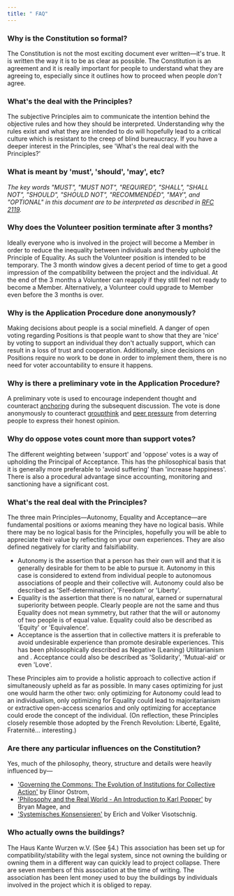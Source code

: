 ```yaml
---
title: " FAQ"
---
```


### Why is the Constitution so formal?
The Constitution is not the most exciting document ever written—it's true. It is written the way it is to be as clear as possible. The Constitution is an agreement and it is really important for people to understand what they are agreeing to, especially since it outlines how to proceed when people _don't_ agree.

### What's the deal with the Principles?
The subjective Principles aim to communicate the intention behind the objective rules and how they should be interpreted. Understanding why the rules exist and what they are intended to do will hopefully lead to a critical culture which is resistant to the creep of blind bureaucracy. If you have a deeper interest in the Principles, see 'What's the real deal with the Principles?'

### What is meant by 'must', 'should', 'may', etc?
_The key words "MUST", "MUST NOT", "REQUIRED", "SHALL", "SHALL NOT", "SHOULD", "SHOULD NOT", "RECOMMENDED", "MAY", and "OPTIONAL" in this document are to be interpreted as described in [RFC 2119](https://tools.ietf.org/html/rfc2119)._

### Why does the Volunteer position terminate after 3 months?
Ideally everyone who is involved in the project will become a Member in order to reduce the inequality between individuals and thereby uphold the Principle of Equality. As such the Volunteer position is intended to be temporary. The 3 month window gives a decent period of time to get a good impression of the compatibility between the project and the individual. At the end of the 3 months a Volunteer can reapply if they still feel not ready to become a Member. Alternatively, a Volunteer could upgrade to Member even before the 3 months is over.

### Why is the Application Procedure done anonymously?
Making decisions about people is a social minefield. A danger of open voting regarding Positions is that people want to show that they are 'nice' by voting to support an individual they don't actually support, which can result in a loss of trust and cooperation. Additionally, since decisions on Positions require no work to be done in order to implement them, there is no need for voter accountability to ensure it happens.

### Why is there a preliminary vote in the Application Procedure?
A preliminary vote is used to encourage independent thought and counteract [anchoring](https://en.wikipedia.org/wiki/Anchoring) during the subsequent discussion. The vote is done anonymously to counteract [groupthink](https://en.wikipedia.org/wiki/Groupthink) and [peer pressure](https://en.wikipedia.org/wiki/Peer_pressure) from deterring people to express their honest opinion.

### Why do oppose votes count more than support votes?
The different weighting  between 'support' and 'oppose' votes is a way of upholding the Principal of Acceptance. This has the philosophical basis that it is generally more preferable to 'avoid suffering' than 'increase happiness'. There is also a procedural advantage since accounting, monitoring and sanctioning have a significant cost.

### What's the real deal with the Principles?
The three main Principles—Autonomy, Equality and Acceptance—are fundamental positions or axioms meaning they have no logical basis. While there may be no logical basis for the Principles, hopefully you will be able to appreciate their value by reflecting on your own experiences. They are also defined negatively for clarity and falsifiability.

* Autonomy is the assertion that a person has their own will and that it is generally desirable for them to be able to pursue it. Autonomy in this case is considered to extend from individual people to autonomous associations of people and their collective will. Autonomy could also be described as 'Self-determination', 'Freedom' or 'Liberty'.
* Equality is the assertion that there is no natural, earned or supernatural superiority between people. Clearly people are not the same and thus Equality does not mean symmetry, but rather that the will or autonomy of two people is of equal value. Equality could also be described as 'Equity' or 'Equivalence'.
* Acceptance is the assertion that in collective matters it is preferable to avoid undesirable experience than promote desirable experiences. This has been philosophically described as Negative (Leaning) Utilitarianism and . Acceptance could also be described as 'Solidarity', 'Mutual-aid' or even 'Love'.

These Principles aim to provide a holistic approach to collective action if simultaneously upheld as far as possible. In many cases optimizing for just one would harm the other two: only optimizing for Autonomy could lead to an individualism, only optimizing for Equality could lead to majoritarianism or extractive open-access scenarios and only optimizing for acceptance could erode the concept of the individual. (On reflection, these Principles closely resemble those adopted by the French Revolution: Liberté, Egalité, Fraternité... interesting.)

### Are there any particular influences on the Constitution?
Yes, much of the philosophy, theory, structure and details were heavily influenced by—
* ['Governing the Commons: The Evolution of Institutions for Collective Action'](http://wtf.tw/ref/ostrom_1990.pdf) by Elinor Ostrom,
* ['Philosophy and the Real World - An Introduction to Karl Popper'](https://www.scribd.com/doc/171535409/Philosophy-and-the-Real-World-An-Introduction-to-Karl-Popper-Bryan-Magee) by Bryan Magee, and
* ['Systemisches Konsensieren'](http://www.sk-prinzip.eu/das-sk-prinzip/) by Erich and Volker Visotschnig.

### Who actually owns the buildings?
The Haus Kante Wurzen w.V. (See §4.) This association has been set up for compatibility/stability with the legal system, since not owning the building or owning them in a different way can quickly lead to project collapse. There are seven members of this association at the time of writing. The association has been lent money used to buy the buildings by individuals involved in the project which it is obliged to repay.
